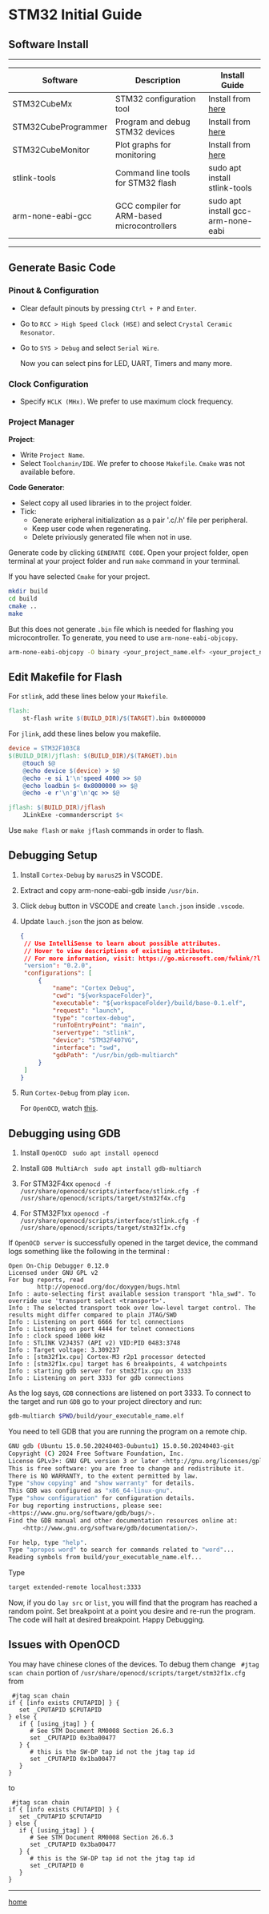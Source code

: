 # STM32 Initial Guide

## Software Install

-----------------------------------------------------------------------------
| Software            | Description                                 | Install Guide                                                                      |
| ------------------- | ------------------------------------------- | ---------------------------------------------------------------------------------- |
| STM32CubeMx         | STM32 configuration tool                    | Install from [here](https://www.st.com/en/development-tools/stm32cubemx.html)      |
| STM32CubeProgrammer | Program and debug STM32 devices             | Install from [here](https://www.st.com/en/development-tools/stm32cubeprog.html)    |
| STM32CubeMonitor    | Plot graphs for monitoring                  | Install from [here](https://www.st.com/en/development-tools/stm32cubemonitor.html) |
| stlink-tools        | Command line tools for STM32 flash          | sudo apt install stlink-tools                                                      |
| arm-none-eabi-gcc   | GCC compiler for ARM-based microcontrollers | sudo apt install gcc-arm-none-eabi                                                 |
-----------------------------------------------------------------------------

## Generate Basic Code

### Pinout & Configuration
-  Clear default pinouts by pressing `Ctrl + P` and `Enter`.
-  Go to `RCC > High Speed Clock (HSE)` and select `Crystal Ceramic Resonator`.
-  Go to `SYS > Debug` and select `Serial Wire`.

    Now you can select pins for LED, UART, Timers and many more.

### Clock Configuration
- Specify `HCLK (MHx)`. We prefer to use maximum clock frequency.

### Project Manager
**Project**:
- Write `Project Name`.
- Select `Toolchanin/IDE`. We prefer to choose `Makefile`. `Cmake` was not available before.

**Code Generator**:
- Select copy all used libraries in to the project folder.
- Tick:
    - Generate eripheral initialization as a pair '.c/.h' file per peripheral.
    - Keep user code when regenerating.
    - Delete priviously generated file when not in use.

Generate code by clicking `GENERATE CODE`. Open your project folder, open terminal at your project folder and run `make` command in your terminal.

If you have selected `Cmake` for your project.
```bash
mkdir build
cd build
cmake ..
make
```
But this does not generate `.bin` file which is needed for flashing you microcontroller. To generate, you need to use `arm-none-eabi-objcopy`.
```bash
arm-none-eabi-objcopy -O binary <your_project_name.elf> <your_project_name.bin>
```

## Edit Makefile for Flash

For `stlink`, add these lines below your `Makefile`.
```Makefile
flash:
    st-flash write $(BUILD_DIR)/$(TARGET).bin 0x8000000
```

For `jlink`, add these lines  below you makefile.
```Makefile
device = STM32F103C8
$(BUILD_DIR)/jflash: $(BUILD_DIR)/$(TARGET).bin
	@touch $@
	@echo device $(device) > $@
	@echo -e si 1'\n'speed 4000 >> $@
	@echo loadbin $< 0x8000000 >> $@
	@echo -e r'\n'g'\n'qc >> $@

jflash: $(BUILD_DIR)/jflash
	JLinkExe -commanderscript $<
```

Use `make flash` or `make jflash` commands in order to flash.


## Debugging Setup

1. Install `Cortex-Debug` by `marus25` in VSCODE.
2. Extract and copy arm-none-eabi-gdb inside `/usr/bin`.
3. Click `debug` button in VSCODE and create `lanch.json` inside `.vscode`.
4. Update `lauch.json` the json as below.
   ```json
   {
    // Use IntelliSense to learn about possible attributes.
    // Hover to view descriptions of existing attributes.
    // For more information, visit: https://go.microsoft.com/fwlink/?linkid=830387
    "version": "0.2.0",
    "configurations": [
        {
            "name": "Cortex Debug",
            "cwd": "${workspaceFolder}",
            "executable": "${workspaceFolder}/build/base-0.1.elf",
            "request": "launch",
            "type": "cortex-debug",
            "runToEntryPoint": "main",
            "servertype": "stlink",
            "device": "STM32F407VG",
            "interface": "swd",
            "gdbPath": "/usr/bin/gdb-multiarch"
        }
    ]
   }
   ```
5. Run `Cortex-Debug` from play `icon`.

   For `OpenOCD`, watch [this](https://www.youtube.com/watch?v=_1u7IOnivnM).


## Debugging using GDB
1. Install `OpenOCD`
``` sudo apt install openocd```

2. Install `GDB MultiArch`
``` sudo apt install gdb-multiarch```

3. For STM32F4xx
``` openocd -f /usr/share/openocd/scripts/interface/stlink.cfg -f /usr/share/openocd/scripts/target/stm32f4x.cfg ```

4. For STM32F1xx
``` openocd -f /usr/share/openocd/scripts/interface/stlink.cfg -f /usr/share/openocd/scripts/target/stm32f1x.cfg ```

If `OpenOCD server` is successfully opened in the target device, the command logs something like the following in the terminal :
```
Open On-Chip Debugger 0.12.0
Licensed under GNU GPL v2
For bug reports, read
        http://openocd.org/doc/doxygen/bugs.html
Info : auto-selecting first available session transport "hla_swd". To override use 'transport select <transport>'.
Info : The selected transport took over low-level target control. The results might differ compared to plain JTAG/SWD
Info : Listening on port 6666 for tcl connections
Info : Listening on port 4444 for telnet connections
Info : clock speed 1000 kHz
Info : STLINK V2J43S7 (API v2) VID:PID 0483:3748
Info : Target voltage: 3.309237
Info : [stm32f1x.cpu] Cortex-M3 r2p1 processor detected
Info : [stm32f1x.cpu] target has 6 breakpoints, 4 watchpoints
Info : starting gdb server for stm32f1x.cpu on 3333
Info : Listening on port 3333 for gdb connections
```

As the log says, `GDB` connections are listened on port 3333.
To connect to the target and run `GDB` go to your project directory and run:
```bash
gdb-multiarch $PWD/build/your_executable_name.elf
```

You need to tell GDB that you are running the program on a remote chip.
```bash
GNU gdb (Ubuntu 15.0.50.20240403-0ubuntu1) 15.0.50.20240403-git
Copyright (C) 2024 Free Software Foundation, Inc.
License GPLv3+: GNU GPL version 3 or later <http://gnu.org/licenses/gpl.html>
This is free software: you are free to change and redistribute it.
There is NO WARRANTY, to the extent permitted by law.
Type "show copying" and "show warranty" for details.
This GDB was configured as "x86_64-linux-gnu".
Type "show configuration" for configuration details.
For bug reporting instructions, please see:
<https://www.gnu.org/software/gdb/bugs/>.
Find the GDB manual and other documentation resources online at:
    <http://www.gnu.org/software/gdb/documentation/>.

For help, type "help".
Type "apropos word" to search for commands related to "word"...
Reading symbols from build/your_executable_name.elf...
```

Type 
```bash
target extended-remote localhost:3333
```
Now, if you do `lay src` or `list`, you will find that the program has reached a random point.
Set breakpoint at a point you desire and re-run the program. The code will halt at desired breakpoint.
Happy Debugging.

## Issues with OpenOCD
You may have chinese clones of the devices. To debug them change ` #jtag scan chain` portion of `/usr/share/openocd/scripts/target/stm32f1x.cfg` from
```ASCII
 #jtag scan chain
if { [info exists CPUTAPID] } {
   set _CPUTAPID $CPUTAPID
} else {
   if { [using_jtag] } {
      # See STM Document RM0008 Section 26.6.3
      set _CPUTAPID 0x3ba00477
   } {
      # this is the SW-DP tap id not the jtag tap id
      set _CPUTAPID 0x1ba00477
   }
}
```
to
```ASCII
 #jtag scan chain
if { [info exists CPUTAPID] } {
   set _CPUTAPID $CPUTAPID
} else {
   if { [using_jtag] } {
      # See STM Document RM0008 Section 26.6.3
      set _CPUTAPID 0x3ba00477
   } {
      # this is the SW-DP tap id not the jtag tap id
      set _CPUTAPID 0
   }
}
```


---
[home](../README.md)
